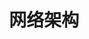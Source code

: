 ---
# 当前页面内容标题
title: 网络架构
# 当前页面图标
icon: "condition"
# 分类
sticky: false
# 是否收藏在博客主题的文章列表中，当填入数字时，数字越大，排名越靠前。
star: false
# 是否将该文章添加至文章列表中
article: false
# 是否将该文章添加至时间线中
timeline: false
index: false
dir:
    order: 1
---